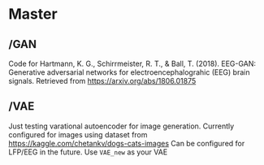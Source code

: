 # Master

## /GAN

Code for
Hartmann, K. G., Schirrmeister, R. T., & Ball, T. (2018).
EEG-GAN: Generative adversarial networks for electroencephalograhic (EEG) brain signals.
Retrieved from https://arxiv.org/abs/1806.01875

## /VAE

Just testing varational autoencoder for image generation.
Currently configured for images using dataset from https://kaggle.com/chetankv/dogs-cats-images
Can be configured for LFP/EEG in the future. Use `VAE_new` as your VAE


